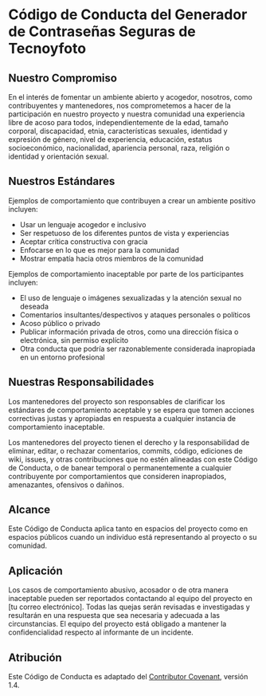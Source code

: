 # Código de Conducta del Generador de Contraseñas Seguras de Tecnoyfoto

## Nuestro Compromiso

En el interés de fomentar un ambiente abierto y acogedor, nosotros, como contribuyentes y mantenedores, nos comprometemos a hacer de la participación en nuestro proyecto y nuestra comunidad una experiencia libre de acoso para todos, independientemente de la edad, tamaño corporal, discapacidad, etnia, características sexuales, identidad y expresión de género, nivel de experiencia, educación, estatus socioeconómico, nacionalidad, apariencia personal, raza, religión o identidad y orientación sexual.

## Nuestros Estándares

Ejemplos de comportamiento que contribuyen a crear un ambiente positivo incluyen:

- Usar un lenguaje acogedor e inclusivo
- Ser respetuoso de los diferentes puntos de vista y experiencias
- Aceptar crítica constructiva con gracia
- Enfocarse en lo que es mejor para la comunidad
- Mostrar empatía hacia otros miembros de la comunidad

Ejemplos de comportamiento inaceptable por parte de los participantes incluyen:

- El uso de lenguaje o imágenes sexualizadas y la atención sexual no deseada
- Comentarios insultantes/despectivos y ataques personales o políticos
- Acoso público o privado
- Publicar información privada de otros, como una dirección física o electrónica, sin permiso explícito
- Otra conducta que podría ser razonablemente considerada inapropiada en un entorno profesional

## Nuestras Responsabilidades

Los mantenedores del proyecto son responsables de clarificar los estándares de comportamiento aceptable y se espera que tomen acciones correctivas justas y apropiadas en respuesta a cualquier instancia de comportamiento inaceptable.

Los mantenedores del proyecto tienen el derecho y la responsabilidad de eliminar, editar, o rechazar comentarios, commits, código, ediciones de wiki, issues, y otras contribuciones que no estén alineadas con este Código de Conducta, o de banear temporal o permanentemente a cualquier contribuyente por comportamientos que consideren inapropiados, amenazantes, ofensivos o dañinos.

## Alcance

Este Código de Conducta aplica tanto en espacios del proyecto como en espacios públicos cuando un individuo está representando al proyecto o su comunidad.

## Aplicación

Los casos de comportamiento abusivo, acosador o de otra manera inaceptable pueden ser reportados contactando al equipo del proyecto en [tu correo electrónico]. Todas las quejas serán revisadas e investigadas y resultarán en una respuesta que sea necesaria y adecuada a las circunstancias. El equipo del proyecto está obligado a mantener la confidencialidad respecto al informante de un incidente.

## Atribución

Este Código de Conducta es adaptado del [Contributor Covenant](https://www.contributor-covenant.org), versión 1.4.
